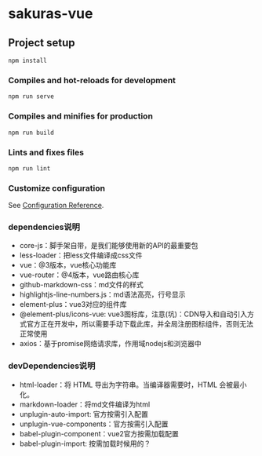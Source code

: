 # sakuras-vue

## Project setup
```
npm install
```

### Compiles and hot-reloads for development
```
npm run serve
```

### Compiles and minifies for production
```
npm run build
```

### Lints and fixes files
```
npm run lint
```

### Customize configuration
See [Configuration Reference](https://cli.vuejs.org/config/).

### dependencies说明
+ core-js：脚手架自带，是我们能够使用新的API的最重要包
+ less-loader：把less文件编译成css文件
+ vue：@3版本，vue核心功能库
+ vue-router：@4版本，vue路由核心库
+ github-markdown-css：md文件的样式
+ highlightjs-line-numbers.js：md语法高亮，行号显示
+ element-plus：vue3对应的组件库
+ @element-plus/icons-vue: vue3图标库，注意(坑)：CDN导入和自动引入方式官方正在开发中，所以需要手动下载此库，并全局注册图标组件，否则无法正常使用
+ axios：基于promise网络请求库，作用域nodejs和浏览器中

### devDependencies说明
+ html-loader：将 HTML 导出为字符串。当编译器需要时，HTML 会被最小化。
+ markdown-loader：将md文件编译为html
+ unplugin-auto-import: 官方按需引入配置
+ unplugin-vue-components：官方按需引入配置
+ babel-plugin-component：vue2官方按需加载配置
+ babel-plugin-import: 按需加载时候用的？
